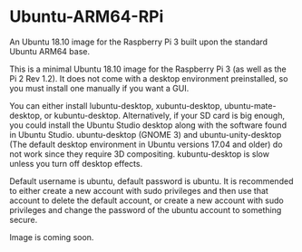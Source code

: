 # Ubuntu-ARM64-RPi
An Ubuntu 18.10 image for the Raspberry Pi 3 built upon the standard Ubuntu ARM64 base.

This is a minimal Ubuntu 18.10 image for the Raspberry Pi 3 (as well as the Pi 2 Rev 1.2). It does not come with a desktop environment preinstalled, so you must install one manually if you want a GUI.

You can either install lubuntu-desktop, xubuntu-desktop, ubuntu-mate-desktop, or kubuntu-desktop. Alternatively, if your SD card is big enough, you could install the Ubuntu Studio desktop along with the software found in Ubuntu Studio.
ubuntu-desktop (GNOME 3) and ubuntu-unity-desktop (The default desktop environment in Ubuntu versions 17.04 and older) do not work since they require 3D compositing. kubuntu-desktop is slow unless you turn off desktop effects.

Default username is ubuntu, default password is ubuntu. It is recommended to either create a new account with sudo privileges and then use that account to delete the default account, or create a new account with sudo privileges and change the password of the ubuntu account to something secure.

Image is coming soon.
